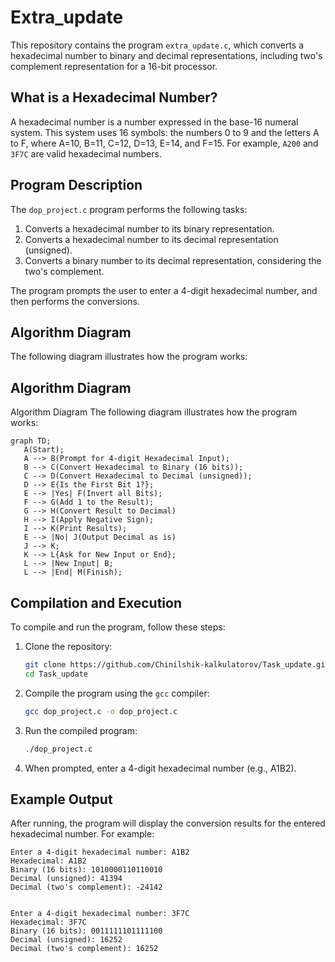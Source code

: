 # Extra_update

This repository contains the program `extra_update.c`, which converts a hexadecimal number to binary and decimal representations, including two's complement representation for a 16-bit processor.

## What is a Hexadecimal Number?

A hexadecimal number is a number expressed in the base-16 numeral system. This system uses 16 symbols: the numbers 0 to 9 and the letters A to F, where A=10, B=11, C=12, D=13, E=14, and F=15. For example, `A200` and `3F7C` are valid hexadecimal numbers.

## Program Description

The `dop_project.c` program performs the following tasks:

1. Converts a hexadecimal number to its binary representation.
2. Converts a hexadecimal number to its decimal representation (unsigned).
3. Converts a binary number to its decimal representation, considering the two's complement.

The program prompts the user to enter a 4-digit hexadecimal number, and then performs the conversions.

## Algorithm Diagram

The following diagram illustrates how the program works:

## Algorithm Diagram

Algorithm Diagram
The following diagram illustrates how the program works:
```mermaid
graph TD;
   A(Start);
   A --> B(Prompt for 4-digit Hexadecimal Input);
   B --> C(Convert Hexadecimal to Binary (16 bits));
   C --> D(Convert Hexadecimal to Decimal (unsigned));
   D --> E{Is the First Bit 1?};
   E --> |Yes| F(Invert all Bits);
   F --> G(Add 1 to the Result);
   G --> H(Convert Result to Decimal)
   H --> I(Apply Negative Sign);
   I --> K(Print Results);
   E --> |No| J(Output Decimal as is)
   J --> K;
   K --> L{Ask for New Input or End};
   L --> |New Input| B;
   L --> |End| M(Finish);
```

## Compilation and Execution

To compile and run the program, follow these steps:

1. Clone the repository:
    ```bash
    git clone https://github.com/Chinilshik-kalkulatorov/Task_update.git
    cd Task_update
    ```

2. Compile the program using the `gcc` compiler:
    ```bash
    gcc dop_project.c -o dop_project.c
    ```

3. Run the compiled program:
    ```bash
    ./dop_project.c
    ```

4. When prompted, enter a 4-digit hexadecimal number (e.g., A1B2).

## Example Output

After running, the program will display the conversion results for the entered hexadecimal number. For example:

```plaintext
Enter a 4-digit hexadecimal number: A1B2
Hexadecimal: A1B2
Binary (16 bits): 1010000110110010
Decimal (unsigned): 41394
Decimal (two's complement): -24142
```
```plaintext

Enter a 4-digit hexadecimal number: 3F7C
Hexadecimal: 3F7C
Binary (16 bits): 0011111101111100
Decimal (unsigned): 16252
Decimal (two's complement): 16252
